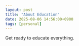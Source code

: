 ```yaml
---
layout: post
title: "About Education"
date: 2025-08-06 14:56:00+0900
tags: [personal]
---
```


Get ready to educate everything.
